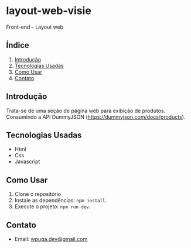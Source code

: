 # layout-web-visie
Front-end - Layout web

## Índice

1. [Introdução](#introdução)
2. [Tecnologias Usadas](#tecnologias-usadas)
3. [Como Usar](#como-usar)
4. [Contato](#contato)

## Introdução

Trata-se de uma seção de página web para exibição de produtos. Consumindo a API DummyJSON (https://dummyjson.com/docs/products).

## Tecnologias Usadas

- Html
- Css
- Javascript

## Como Usar

1. Clone o repositório.
2. Instale as dependências: `npm install`.
4. Execute o projeto: `npm run dev`.

## Contato

- Email: [wpuga.dev@gmail.com](mailto:wpuga.dev@gmail.com)
